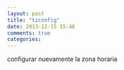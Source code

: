 ```yaml
---
layout: post
title: "tzconfig"
date: 2013-12-15 15:46
comments: true
categories: 
---
```

configurar nuevamente la zona horaria


